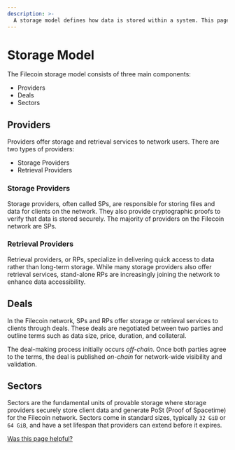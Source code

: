 ```yaml
---
description: >-
  A storage model defines how data is stored within a system. This page covers the basic aspects of Filecoin’s storage model.
---
```


# Storage Model

The Filecoin storage model consists of three main components:

- Providers
- Deals
- Sectors

## Providers

Providers offer storage and retrieval services to network users. There are two types of providers:

- Storage Providers
- Retrieval Providers

### Storage Providers

Storage providers, often called SPs, are responsible for storing files and data for clients on the network. They also provide cryptographic proofs to verify that data is stored securely. The majority of providers on the Filecoin network are SPs.

### Retrieval Providers

Retrieval providers, or RPs, specialize in delivering quick access to data rather than long-term storage. While many storage providers also offer retrieval services, stand-alone RPs are increasingly joining the network to enhance data accessibility.

## Deals

In the Filecoin network, SPs and RPs offer storage or retrieval services to clients through deals. These deals are negotiated between two parties and outline terms such as data size, price, duration, and collateral.

The deal-making process initially occurs _off-chain_. Once both parties agree to the terms, the deal is published _on-chain_ for network-wide visibility and validation.

## Sectors

Sectors are the fundamental units of provable storage where storage providers securely store client data and generate PoSt (Proof of Spacetime) for the Filecoin network. Sectors come in standard sizes, typically `32 GiB` or `64 GiB`, and have a set lifespan that providers can extend before it expires.

[Was this page helpful?](https://airtable.com/apppq4inOe4gmSSlk/pagoZHC2i1iqgphgl/form?prefill_Page+URL=https://docs.filecoin.io/basics/what-is-filecoin/storage-model)
